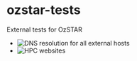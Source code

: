 # ozstar-tests

External tests for OzSTAR
- ![DNS resolution for all external hosts](https://github.com/ADACS-Australia/ozstar-tests/actions/workflows/inspec-dns.yml/badge.svg)
- ![HPC websites]((https://github.com/ADACS-Australia/ozstar-tests/actions/workflows/inspec-websites.yml/badge.svg))
